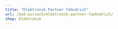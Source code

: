 ```yaml
---
title: "Elektronik Partner Fähndrich"
url: /bad-wurzach/elektronik-partner-faehndrich/
shop: Elektronik
---
```

